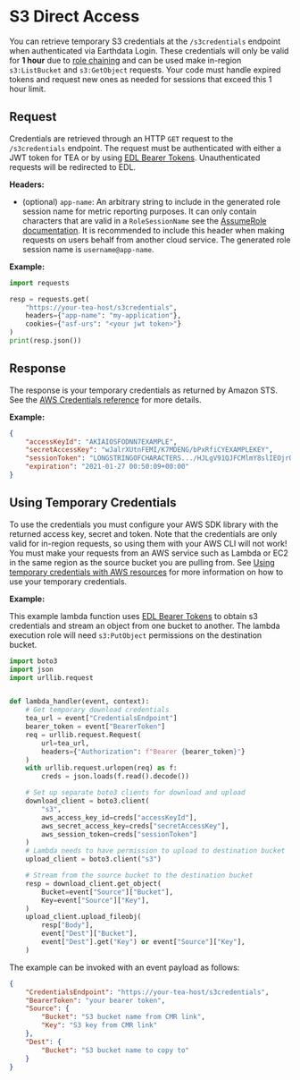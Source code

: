 # S3 Direct Access

You can retrieve temporary S3 credentials at the `/s3credentials` endpoint when
authenticated via Earthdata Login. These credentials will only be valid for
**1 hour** due to
[role chaining](https://docs.aws.amazon.com/IAM/latest/UserGuide/id_roles_terms-and-concepts.html)
and can be used make in-region `s3:ListBucket` and `s3:GetObject` requests.
Your code must handle expired tokens and request new ones as needed
for sessions that exceed this 1 hour limit.

## Request

Credentials are retrieved through an HTTP `GET` request to the `/s3credentials`
endpoint. The request must be authenticated with either a JWT token for TEA or
by using
[EDL Bearer Tokens](https://urs.earthdata.nasa.gov/documentation/for_users/user_token).
Unauthenticated requests will be redirected to EDL.

**Headers:**

* (optional) `app-name`: An arbitrary string to include in the generated role
  session name for metric reporting purposes. It can only contain characters
  that are valid in a `RoleSessionName` see the
  [AssumeRole documentation](https://docs.aws.amazon.com/STS/latest/APIReference/API_AssumeRole.html#API_AssumeRole_RequestParameters).
  It is recommended to include this header when making requests on users behalf
  from another cloud service. The generated role session name is
  `username@app-name`.

**Example:**
```python
import requests

resp = requests.get(
    "https://your-tea-host/s3credentials",
    headers={"app-name": "my-application"},
    cookies={"asf-urs": "<your jwt token>"}
)
print(resp.json())
```

## Response

The response is your temporary credentials as returned by Amazon STS. See the
[AWS Credentials reference](https://docs.aws.amazon.com/STS/latest/APIReference/API_Credentials.html) for more details.

**Example:**
```json
{
    "accessKeyId": "AKIAIOSFODNN7EXAMPLE",
    "secretAccessKey": "wJalrXUtnFEMI/K7MDENG/bPxRfiCYEXAMPLEKEY",
    "sessionToken": "LONGSTRINGOFCHARACTERS.../HJLgV91QJFCMlmY8slIEOjrOChLQYmzAqrb5U1ekoQAK6f86HKJFTT2dONzPgmJN9ZvW5DBwt6XUxC9HAQ0LDPEYEwbjGVKkzSNQh/",
    "expiration": "2021-01-27 00:50:09+00:00"
}
```

## Using Temporary Credentials

To use the credentials you must configure your AWS SDK library with the
returned access key, secret and token. Note that the credentials are only valid
for in-region requests, so using them with your AWS CLI will not work! You must
make your requests from an AWS service such as Lambda or EC2 in the same region
as the source bucket you are pulling from. See
[Using temporary credentials with AWS resources](https://docs.aws.amazon.com/IAM/latest/UserGuide/id_credentials_temp_use-resources.html)
for more information on how to use your temporary credentials.

**Example:**

This example lambda function uses
[EDL Bearer Tokens](https://urs.earthdata.nasa.gov/documentation/for_users/user_token)
to obtain s3 credentials and stream an object from one bucket to another. The
lambda execution role will need `s3:PutObject` permissions on the destination
bucket.


```python
import boto3
import json
import urllib.request


def lambda_handler(event, context):
    # Get temporary download credentials
    tea_url = event["CredentialsEndpoint"]
    bearer_token = event["BearerToken"]
    req = urllib.request.Request(
        url=tea_url,
        headers={"Authorization": f"Bearer {bearer_token}"}
    )
    with urllib.request.urlopen(req) as f:
        creds = json.loads(f.read().decode())

    # Set up separate boto3 clients for download and upload
    download_client = boto3.client(
        "s3",
        aws_access_key_id=creds["accessKeyId"],
        aws_secret_access_key=creds["secretAccessKey"],
        aws_session_token=creds["sessionToken"]
    )
    # Lambda needs to have permission to upload to destination bucket
    upload_client = boto3.client("s3")

    # Stream from the source bucket to the destination bucket
    resp = download_client.get_object(
        Bucket=event["Source"]["Bucket"],
        Key=event["Source"]["Key"],
    )
    upload_client.upload_fileobj(
        resp["Body"],
        event["Dest"]["Bucket"],
        event["Dest"].get("Key") or event["Source"]["Key"],
    )
```

The example can be invoked with an event payload as follows:

```json
{
    "CredentialsEndpoint": "https://your-tea-host/s3credentials",
    "BearerToken": "your bearer token",
    "Source": {
        "Bucket": "S3 bucket name from CMR link",
        "Key": "S3 key from CMR link"
    },
    "Dest": {
        "Bucket": "S3 bucket name to copy to"
    }
}
```
